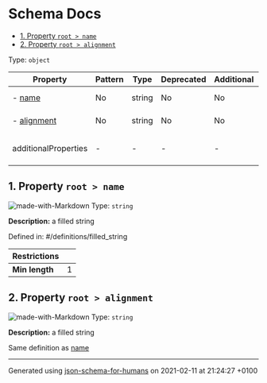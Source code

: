# Schema Docs

- [1. Property `root > name`](#name)
- [2. Property `root > alignment`](#alignment)

Type: `object`

| Property | Pattern | Type | Deprecated | Additional | Description |
| -------- | ------- | ---- | ---------- | ---------- | ----------- |
|-  [name](#name)|No|string|No| No|a filled string|
|-  [alignment](#alignment)|No|string|No| No|a filled string|
  | additionalProperties | - | - | - | - |  [![made-with-Markdown](https://img.shields.io/badge/Not%20allowed-red)](# "Additional Properties not allowed.") | - |        

## <a name="name"></a>1. Property `root > name`

![made-with-Markdown](https://img.shields.io/badge/Optional-yellow)
Type: `string`

**Description:** a filled string

Defined in: #/definitions/filled_string

| Restrictions |   |
| ------------ | - |
| **Min length** | 1 |

## <a name="alignment"></a>2. Property `root > alignment`

![made-with-Markdown](https://img.shields.io/badge/Optional-yellow)
Type: `string`

**Description:** a filled string

Same definition as [name](#name)

----------------------------------------------------------------------------------------------------------------------------
Generated using [json-schema-for-humans](https://github.com/coveooss/json-schema-for-humans) on 2021-02-11 at 21:24:27 +0100